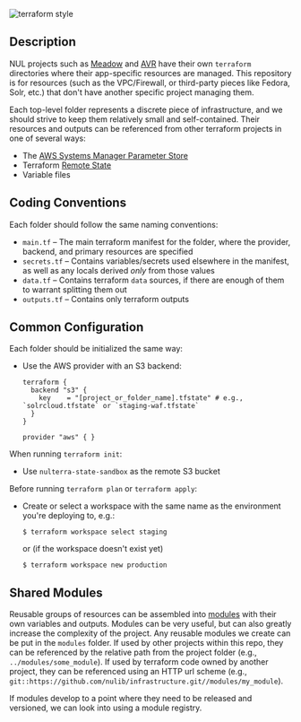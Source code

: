 ![terraform style](https://github.com/nulib/infrastructure/actions/workflows/tflint.yml/badge.svg)

## Description

NUL projects such as [Meadow](https://github.com/nulib/meadow) and [AVR](https://github.com/nulib/avalon) have their own `terraform` directories where their app-specific resources are managed. This repository is for resources (such as the VPC/Firewall, or third-party pieces like Fedora, Solr, etc.) that don't have another specific project managing them.

Each top-level folder represents a discrete piece of infrastructure, and we should strive to keep them relatively small and self-contained. Their resources and outputs can be referenced from other terraform projects in one of several ways:

* The [AWS Systems Manager Parameter Store](https://docs.aws.amazon.com/systems-manager/latest/userguide/systems-manager-parameter-store.html)
* Terraform [Remote State](https://www.terraform.io/docs/language/state/remote.html)
* Variable files

## Coding Conventions

Each folder should follow the same naming conventions:

* `main.tf` – The main terraform manifest for the folder, where the provider, backend, and primary resources are specified
* `secrets.tf` – Contains variables/secrets used elsewhere in the manifest, as well as any locals derived *only* from those values
* `data.tf` – Contains terraform `data` sources, if there are enough of them to warrant splitting them out
* `outputs.tf` – Contains only terraform outputs

## Common Configuration

Each folder should be initialized the same way:

* Use the AWS provider with an S3 backend:

    ```
    terraform {
      backend "s3" {
        key    = "[project_or_folder_name].tfstate" # e.g., `solrcloud.tfstate` or `staging-waf.tfstate`
      }
    }

    provider "aws" { }
    ```

When running `terraform init`:

* Use `nulterra-state-sandbox` as the remote S3 bucket

Before running `terraform plan` or `terraform apply`:
* Create or select a workspace with the same name as the environment you're deploying to, e.g.:
    ```
    $ terraform workspace select staging
    ```
    or (if the workspace doesn't exist yet)
    ```
    $ terraform workspace new production
    ```

## Shared Modules

Reusable groups of resources can be assembled into [modules](https://www.terraform.io/docs/language/modules/develop/index.html) with their own variables and outputs. Modules can be very useful, but can also greatly increase the complexity of the project. Any reusable modules we create can be put in the `modules` folder. If used by other projects within this repo, they can be referenced by the relative path from the project folder (e.g., `../modules/some_module`). If used by terraform code owned by another project, they can be referenced using an HTTP url scheme (e.g., `git::https://github.com/nulib/infrastructure.git//modules/my_module`).

If modules develop to a point where they need to be released and versioned, we can look into using a module registry.